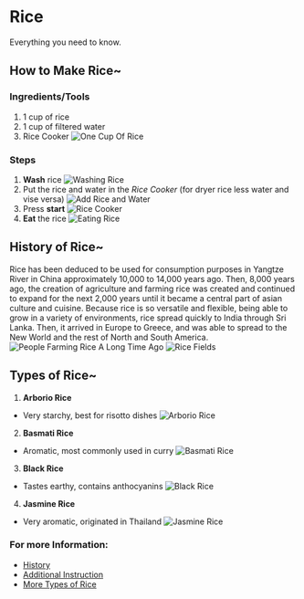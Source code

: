 # Rice
Everything you need to know.

## How to Make Rice~

### Ingredients/Tools
1. 1 cup of rice
2. 1 cup of filtered water
3. Rice Cooker
![One Cup Of Rice](https://i.pinimg.com/originals/7a/e7/88/7ae78885a655a3245ff20bf801911e69.jpg)

### Steps
1. **Wash** rice
![Washing Rice](https://www.tastecooking.com/wp-content/uploads/2010/01/shutterstock_577172221-2000x1333.jpg)
2. Put the rice and water in the _Rice Cooker_  (for dryer rice less water and vise versa)
![Add Rice and Water](https://v1.nitrocdn.com/KQYMGOLIdXGmoAcyJsPOrQDKktgCbwtG/assets/static/optimized/rev-e80bad3/wp-content/uploads/2012/01/How-to-Cook-Rice-step-by-step-19-1.jpg)
3. Press **start**
![Rice Cooker](https://cdn.thewirecutter.com/wp-content/uploads/2018/07/ricecookers-2x1-9423.jpg)
4. **Eat** the rice
![Eating Rice](https://jpninfo.com/wp-content/uploads/2017/09/man-eating-rice.jpg)

## History of Rice~
Rice has been deduced to be used for consumption purposes in Yangtze River in China approximately 10,000 to 14,000 years ago.  Then, 8,000 years ago, the creation of agriculture and farming rice was created and continued to expand for the next 2,000 years until it became a central part of asian culture and cuisine.  Because rice is so versatile and flexible, being able to grow in a variety of environments, rice spread quickly to India through Sri Lanka.  Then, it arrived in Europe to Greece, and was able to spread to the New World and the rest of North and South America.
![People Farming Rice  A Long Time Ago](https://assets.atlasobscura.com/media/W1siZiIsInVwbG9hZHMvYXNzZXRzLzRmMDg5ZTc0NmYwMzU1NDA1NV9KYXBhbmVzZSBSaWNlIEZhcm1lcnMgUG9zdGNhcmQgLmpwZyJdLFsicCIsImNvbnZlcnQiLCItYXV0by1vcmllbnQgIl0sWyJwIiwidGh1bWIiLCI3OTd4NTMxKzY2KzkxIl0sWyJwIiwiY29udmVydCIsIi1xdWFsaXR5IDgxIC1hdXRvLW9yaWVudCJdLFsicCIsInRodW1iIiwiMTI4MXg4NTQjIl1d/Japanese%20Rice%20Farmers%20Postcard%20.jpg)
![Rice Fields](https://rendezvousboutiquehotel.com/wp-content/uploads/2016/08/fansipan-climbing-sapa-tour-2-days-3-nights-4.jpg)

## Types of Rice~
1. **Arborio Rice**
- Very starchy, best for risotto dishes
![Arborio Rice](https://images.ctfassets.net/3s5io6mnxfqz/6R1SuUg4ng0zFEAcUjaoO1/e5b55d7b48b4c4e3227ac1532e62b9eb/AdobeStock_112422230.jpeg?w=900&fm=jpg&fl=progressive)
2. **Basmati Rice**
- Aromatic, most commonly used in curry
![Basmati Rice](https://www.authenticroyal.com/wp-content/uploads/2016/11/Basmati_Square.jpg)
3. **Black Rice**
- Tastes earthy, contains anthocyanins
![Black Rice](https://assets.epicurious.com/photos/57b208020e4be0011c1bf087/2:1/w_1260%2Ch_630/chinese-black-rice.jpg)
4. **Jasmine Rice**
- Very aromatic, originated in Thailand
![Jasmine Rice](https://images-prod.healthline.com/hlcmsresource/images/AN_images/jasmine-rice-vs-white-rice-1296x728-feature.jpg)

### For more Information:
- [History](http://ricepedia.org/culture/history-of-rice-cultivation)
- [Additional Instruction](https://www.delish.com/cooking/a20089653/how-to-cook-rice/)
- [More Types of Rice](https://www.jessicagavin.com/types-of-rice/)
